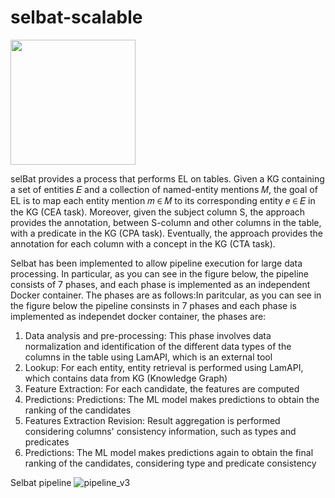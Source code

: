 # selbat-scalable
<img src="https://github.com/roby-avo/selbat-scalable/assets/64791054/79f99131-72c2-4fa7-9e93-50fc328f1903" width="200" height="200">

selBat provides a process that performs EL on tables. Given a KG containing a set of entities 𝐸 and a collection of named-entity mentions 𝑀, the goal of EL is to map each entity mention 𝑚 ∈ 𝑀 to its corresponding entity 𝑒 ∈ 𝐸 in the KG (CEA task). Moreover, given the subject column S, the approach provides the annotation, between S-column and other columns in the table, with a predicate in the KG (CPA task). Eventually, the approach provides the annotation for each column with a concept in the KG (CTA task). 

Selbat has been implemented to allow pipeline execution for large data processing. In particular, as you can see in the figure below, the pipeline consists of 7 phases, and each phase is implemented as an independent Docker container. The phases are as follows:In paritcular, as you can see in the figure below the pipeline consinsts in 7 phases and each phase is implemented as independet docker container, the phases are:
1) Data analysis and pre-processing: This phase involves data normalization and identification of the different data types of the columns in the table using LamAPI, which is an external tool
2) Lookup: For each entity, entity retrieval is performed using LamAPI, which contains data from KG (Knowledge Graph)
3) Feature Extraction: For each candidate, the features are computed
4) Predictions: Predictions: The ML model makes predictions to obtain the ranking of the candidates
5) Features Extraction Revision: Result aggregation is performed considering columns' consistency information, such as types and predicates
6) Predictions: The ML model makes predictions again to obtain the final ranking of the candidates, considering type and predicate consistency


Selbat pipeline
![pipeline_v3](https://github.com/roby-avo/selbat-scalable/assets/64791054/44122dde-5071-4568-8719-7efe39b78d97)

